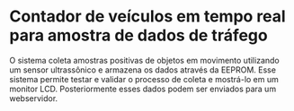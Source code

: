 # Contador de veículos em tempo real para amostra de dados de tráfego

O sistema coleta amostras positivas de objetos em movimento utilizando um sensor ultrassônico e armazena os dados através da EEPROM.
Esse sistema permite testar e validar o processo de coleta e mostrá-lo em um monitor LCD. Posteriormente esses dados podem ser enviados para um webservidor.

